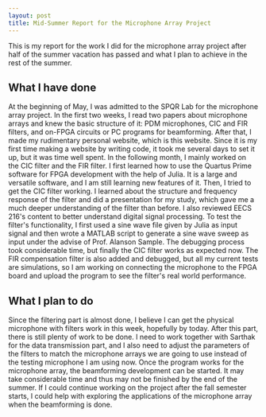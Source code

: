 ```yaml
---
layout: post
title: Mid-Summer Report for the Microphone Array Project
---
```


This is my report for the work I did for the microphone array project after half
of the summer vacation has passed and what I plan to achieve in the rest of the
summer.

## What I have done
At the beginning of May, I was admitted to the SPQR Lab for the microphone array
project. In the first two weeks, I read two papers about microphone arrays and
knew the basic structure of it: PDM microphones, CIC and FIR filters, and
on-FPGA circuits or PC programs for beamforming. After that, I made my
rudimentary personal website, which is this website. Since it is my first time
making a website by writing code, it took me several days to set it up, but it
was time well spent. In the following month, I mainly worked on the CIC filter
and the FIR filter. I first learned how to use the Quartus Prime software for
FPGA development with the help of Julia. It is a large and versatile software,
and I am still learning new features of it. Then, I tried to get the CIC filter
working. I learned about the structure and frequency response of the filter and
did a presentation for my study, which gave me a much deeper understanding of
the filter than before. I also reviewed EECS 216's content to better understand
digital signal processing. To test the filter's functionality, I first used a
sine wave file given by Julia as input signal and then wrote a MATLAB script to
generate a sine wave sweep as input under the advise of Prof. Alanson Sample.
The debugging process took considerable time, but finally the CIC filter works
as expected now. The FIR compensation filter is also added and debugged, but all
my current tests are simulations, so I am working on connecting the microphone
to the FPGA board and upload the program to see the filter's real world
performance.

## What I plan to do
Since the filtering part is almost done, I believe I can get the physical
microphone with filters work in this week, hopefully by today. After this part,
there is still plenty of work to be done. I need to work together with Sarthak
for the data transmission part, and I also need to adjust the parameters of the
filters to match the microphone arrays we are going to use instead of the
testing microphone I am using now. Once the program works for the microphone
array, the beamforming development can be started. It may take considerable time
and thus may not be finished by the end of the summer. If I could continue
working on the project after the fall semester starts, I could help with
exploring the applications of the microphone array when the beamforming is done.
